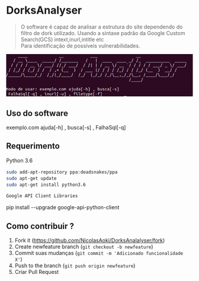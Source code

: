 # DorksAnalyser
> O software é capaz de analisar a estrutura do site dependendo do filtro de dork utilizado. Usando a sintaxe padrão da Google Custom Search(GCS) intext,inurl,intitle etc
<br>Para identificação de possíveis vulnerabilidades.

![](header.png)

## Uso do software

exemplo.com ajuda[-h] , busca[-s] , FalhaSql[-q] 

## Requerimento

Python 3.6

```sh
sudo add-apt-repository ppa:deadsnakes/ppa
sudo apt-get update
sudo apt-get install python3.6
```
```sh
Google API Client Libraries
```

pip install --upgrade google-api-python-client

## Como contribuir ?

1. Fork it (<https://github.com/NicolasAoki/DorksAnalalyser/fork>)
2. Create newfeature branch (`git checkout -b newfeature`)
3. Commit suas mudanças (`git commit -m 'Adicionado funcionalidade X'`)
4. Push to the branch (`git push origin newfeature`)
5. Criar Pull Request

